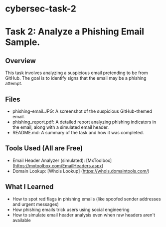 # cybersec-task-2


# Task 2: Analyze a Phishing Email Sample.

## Overview
This task involves analyzing a suspicious email pretending to be from GitHub. The goal is to identify signs that the email may be a phishing attempt. 

## Files
- phishing-email.JPG: A screenshot of the suspicious GitHub-themed email.
- phishing_report.pdf: A detailed report analyzing phishing indicators in the email, along with a simulated email header.
- README.md: A summary of the task and how it was completed.

## Tools Used (All are Free)
- Email Header Analyzer (simulated): [MxToolbox] (https://mxtoolbox.com/EmailHeaders.aspx)
- Domain Lookup: [Whois Lookup] (https://whois.domaintools.com/)

## What I Learned
- How to spot red flags in phishing emails (like spoofed sender addresses and urgent messages)
- How phishing emails trick users using social engineering
- How to simulate email header analysis even when raw headers aren't available
